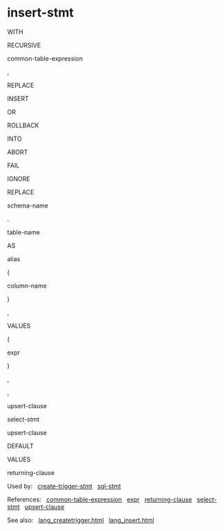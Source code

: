 # insert\-stmt








WITH

RECURSIVE





common\-table\-expression






,








REPLACE

INSERT



OR



ROLLBACK





INTO










ABORT






FAIL






IGNORE






REPLACE






schema\-name



.



table\-name



AS



alias










(



column\-name



)

,














VALUES



(



expr



)



,




,






upsert\-clause






select\-stmt






upsert\-clause






DEFAULT



VALUES





returning\-clause









  


Used by:   [create\-trigger\-stmt](./create-trigger-stmt.html)   [sql\-stmt](./sql-stmt.html)  

References:   [common\-table\-expression](./common-table-expression.html)   [expr](./expr.html)   [returning\-clause](./returning-clause.html)   [select\-stmt](./select-stmt.html)   [upsert\-clause](./upsert-clause.html)  

See also:   [lang\_createtrigger.html](../lang_createtrigger.html)   [lang\_insert.html](../lang_insert.html)


